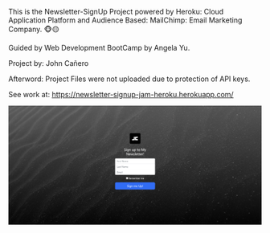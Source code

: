 This is the Newsletter-SignUp Project powered by Heroku: Cloud Application Platform and Audience Based: MailChimp: Email Marketing Company. 🐵🟡 

Guided by Web Development BootCamp by Angela Yu.

Project by: John Cañero

Afterword: Project Files were not uploaded due to protection of API keys. 

See work at: https://newsletter-signup-jam-heroku.herokuapp.com/

<img src="images/desktopView - NewsletterSignUp.png" alt="Newsletter-SignUp.jpg">

